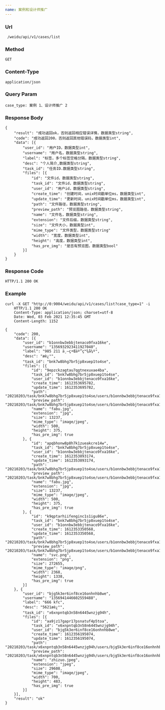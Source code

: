 ```yaml
---
name: 案例和设计师推广
---
```

    
### Url
     /weidu/api/v1/cases/list
    
### Method
    GET

### Content-Type
    application/json

### Query Param
    case_type: 案例 1、设计师推广 2

### Response Body
    {
        "result": "成功返回ok，否则返回相应错误详情，数据类型string",
        "code": "成功返回200，否则返回其他错误码，数据类型int",
        "data": [{
            "user_id": "用户ID，数据类型int",
            "username": "用户名，数据类型string",
            "label": "标签，多个标签空格分隔，数据类型string",
            "desc": "个人简介,数据类型string",
            "task_id": "任务ID.数据类型string",
            "files": [{
                "id": "文件id，数据类型string",
                "task_id": "文件id，数据类型string",
    		    "user_id": "用户id，数据类型string",
    		    "create_time": "创建时间，unix时间戳单位ms，数据类型int",
    		    "update_time": "更新时间，unix时间戳单位ms，数据类型int",
    		    "path": "文件路径，数据类型string",
                "preview_path": "预览图路径，数据类型string",
    		    "name": "文件名，数据类型string",
    		    "extension": "文件后缀，数据类型string",
    		    "size": "文件大小，数据类型int",
    		    "mime_type": "文件类型，数据类型string"
                "width": "宽度，数据类型int",
                "height": "高度，数据类型int",
                "has_pre_img": "是否有预览图，数据类型bool"
            }]
        }
    }
    
### Response Code
    HTTP/1.1 200 OK

### Example
    
    curl -X GET "http://0:9004/weidu/api/v1/cases/list?case_type=1" -i
        HTTP/1.1 200 OK
        Content-Type: application/json; charset=utf-8
        Date: Wed, 03 Feb 2021 12:35:45 GMT
        Content-Length: 1152

    {
        "code": 200,
        "data": [{
            "user_id": "b1onnbw3ebbjtenaco9fxa16ke",
            "username": "1356932923411927040",
            "label": "985 211 ä¸–ç•Œäº”ç™¾å¼º",
            "desc": "æè¿°",
            "task_id": "bnk7w8bhg7br5jp8xuep1to4se",
            "files": [{
                "id": "9epzckzagtau7qgtnexuxae4ba",
                "task_id": "bnk7w8bhg7br5jp8xuep1to4se",
                "user_id": "b1onnbw3ebbjtenaco9fxa16ke",
                "create_time": 1612353695782,
                "update_time": 1612353695782,
                "path": "20210203/task/bnk7w8bhg7br5jp8xuep1to4se/users/b1onnbw3ebbjtenaco9fxa16ke/9epzckzagtau7qgtnexuxae4ba/fabu.jpg",
                "preview_path": "20210203/task/bnk7w8bhg7br5jp8xuep1to4se/users/b1onnbw3ebbjtenaco9fxa16ke/9epzckzagtau7qgtnexuxae4ba/fabu_preview.jpg",
                "name": "fabu.jpg",
                "extension": "jpg",
                "size": 13237,
                "mime_type": "image/jpeg",
                "width": 500,
                "height": 375,
                "has_pre_img": true
            }, {
                "id": "apqbhonw8p8h7k1zueakcre14w",
                "task_id": "bnk7w8bhg7br5jp8xuep1to4se",
                "user_id": "b1onnbw3ebbjtenaco9fxa16ke",
                "create_time": 1612353893174,
                "update_time": 1612353893174,
                "path": "20210203/task/bnk7w8bhg7br5jp8xuep1to4se/users/b1onnbw3ebbjtenaco9fxa16ke/apqbhonw8p8h7k1zueakcre14w/fabu.jpg",
                "preview_path": "20210203/task/bnk7w8bhg7br5jp8xuep1to4se/users/b1onnbw3ebbjtenaco9fxa16ke/apqbhonw8p8h7k1zueakcre14w/fabu_preview.jpg",
                "name": "fabu.jpg",
                "extension": "jpg",
                "size": 13237,
                "mime_type": "image/jpeg",
                "width": 500,
                "height": 375,
                "has_pre_img": true
            }, {
                "id": "k9qptarhiifenginc1s1igu86e",
                "task_id": "bnk7w8bhg7br5jp8xuep1to4se",
                "user_id": "b1onnbw3ebbjtenaco9fxa16ke",
                "create_time": 1612353350568,
                "update_time": 1612353350568,
                "path": "20210203/task/bnk7w8bhg7br5jp8xuep1to4se/users/b1onnbw3ebbjtenaco9fxa16ke/k9qptarhiifenginc1s1igu86e/svc.png",
                "preview_path": "20210203/task/bnk7w8bhg7br5jp8xuep1to4se/users/b1onnbw3ebbjtenaco9fxa16ke/k9qptarhiifenginc1s1igu86e/svc_preview.jpg",
                "name": "svc.png",
                "extension": "png",
                "size": 272655,
                "mime_type": "image/png",
                "width": 2368,
                "height": 1338,
                "has_pre_img": true
            }]
        }, {
            "user_id": "bjg5k3er6inf8ce16onhnhb8we",
            "username": "1356941446602559488",
            "label": "666 kfc",
            "desc": "5621æè¿°",
            "task_id": "x6xnpntqb3n58n6445wnzjg94h",
            "files": [{
                "id": "aa9jz17gapr17psnatuf4p5toa",
                "task_id": "x6xnpntqb3n58n6445wnzjg94h",
                "user_id": "bjg5k3er6inf8ce16onhnhb8we",
                "create_time": 1612356195074,
                "update_time": 1612356195074,
                "path": "20210203/task/x6xnpntqb3n58n6445wnzjg94h/users/bjg5k3er6inf8ce16onhnhb8we/aa9jz17gapr17psnatuf4p5toa/zhizuo.jpeg",
                "preview_path": "20210203/task/x6xnpntqb3n58n6445wnzjg94h/users/bjg5k3er6inf8ce16onhnhb8we/aa9jz17gapr17psnatuf4p5toa/zhizuo_preview.jpg",
                "name": "zhizuo.jpeg",
                "extension": "jpeg",
                "size": 29608,
                "mime_type": "image/jpeg",
                "width": 700,
                "height": 483,
                "has_pre_img": true
            }]
        }],
        "result": "ok"
    }